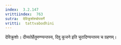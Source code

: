 ```yaml
---
index:  3.2.147
vrittiindex:  763
sutra:  देविक्रुशोश्चोपसर्गे
vritti:  tattvabodhini 
---
```


देविक्रुशोः। दीव्यतेर्हेतुमण्ण्यन्तस्य, दिवु कूजने इति चुरादिण्यन्तस्य च ग्रहणम्। 


